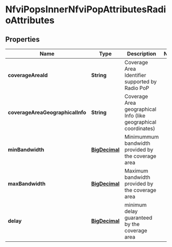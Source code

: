 
# NfviPopsInnerNfviPopAttributesRadioAttributes

## Properties
Name | Type | Description | Notes
------------ | ------------- | ------------- | -------------
**coverageAreaId** | **String** | Coverage Area Identifier supported by Radio PoP | 
**coverageAreaGeographicalInfo** | **String** | Coverage Area geographical Info (like geographical coordinates) | 
**minBandwidth** | [**BigDecimal**](BigDecimal.md) | Minimummum bandwidth provided by the coverage area | 
**maxBandwidth** | [**BigDecimal**](BigDecimal.md) | Maximum bandwidth provided by the coverage area | 
**delay** | [**BigDecimal**](BigDecimal.md) | minimum delay guaranteed by the coverage area | 



